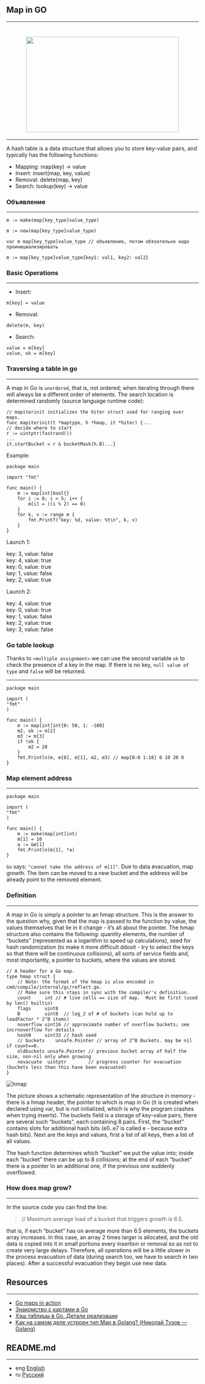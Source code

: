 ## Map in GO
***
<h1 align="center"><img class="goldT" src="../../img/map.svg" width="400" height="250"></h1>

***

A hash table is a data structure that allows you to store key-value pairs, and typically has the following functions:

- Mapping: map(key) → value
- Insert: insert(map, key, value)
- Removal: delete(map, key)
- Search: lookup(key) → value

### Объявление
***
```golang
m := make(map[key_type]value_type)
```
```golang
m := new(map[key_type]value_type)
```
```golang
var m map[key_type]value_type // объявление, потом обязательно надо проинициализировать
```
```golang
m := map[key_type]value_type{key1: val1, key2: val2}
```

### Basic Operations
***
- Insert:
```golang
m[key] = value
```
- Removal:
```golang
delete(m, key)
```
- Search:
```golang
value = m[key]
value, ok = m[key]
```

### Traversing a table in go
***
A map in Go is `unordered`, that is, not ordered; when iterating through there will always be a different order of elements.
The search location is determined randomly (source language runtime code):

```golang
// mapiterinit initializes the hiter struct used for ranging over maps.
func mapiterinit(t *maptype, h *hmap, it *hiter) {...
// decide where to start
r := uintptr(fastrand())
...
it.startBucket = r & bucketMask(h.B)...}
```
Example:
```golang
package main

import "fmt"

func main() {
    m := map[int]bool{}
    for i := 0; i < 5; i++ {
        m[i] = ((i % 2) == 0)
    }
    for k, v := range m {
        fmt.Printf("key: %d, value: %t\n", k, v)
    }
}
```
Launch 1:

key: 3, value: false  
key: 4, value: true  
key: 0, value: true  
key: 1, value: false  
key: 2, value: true

Launch 2:

key: 4, value: true  
key: 0, value: true  
key: 1, value: false  
key: 2, value: true  
key: 3, value: false

### Go table lookup
Thanks to `«multiple assignment»` we can use the second variable `ok` to check the presence of a key in the map.
If there is no key, `null value of type` and `false` will be returned.
***
```golang
package main

import (
"fmt"
)

func main() {
    m := map[int]int{0: 50, 1: -100}
    m2, ok := m[2]
	m3 := m[3]
    if !ok {
        m2 = 20
    }
    fmt.Println(m, m[0], m[1], m2, m3) // map[0:0 1:10] 0 10 20 0
}
```

### Map element address
***
```golang
package main

import (
"fmt"
)

func main() {
    m := make(map[int]int)
    m[1] = 10
    a := &m[1]
    fmt.Println(m[1], *a)
}
```
`Go` says: `"cannot take the address of m[1]"`. Due to data evacuation, map growth. The item can be moved to a new bucket and the address will be
already point to the removed element.

### Definition
***
A map in Go is simply a pointer to an hmap structure. This is the answer to the question why, given that the map is passed to the function by
value, the values themselves that lie in it change - it’s all about the pointer. The hmap structure also contains the following: quantity
elements, the number of “buckets” (represented as a logarithm to speed up calculations), seed for hash randomization (to make it more difficult
ddosit - try to select the keys so that there will be continuous collisions), all sorts of service fields and, most importantly, a pointer to buckets,
where the values are stored.

```golang
// A header for a Go map.
type hmap struct {
    // Note: the format of the hmap is also encoded in cmd/compile/internal/gc/reflect.go.
    // Make sure this stays in sync with the compiler's definition.
    count     int // # live cells == size of map.  Must be first (used by len() builtin)
    flags     uint8
    B         uint8  // log_2 of # of buckets (can hold up to loadFactor * 2^B items)
    noverflow uint16 // approximate number of overflow buckets; see incrnoverflow for details
    hash0     uint32 // hash seed
    // buckets    unsafe.Pointer // array of 2^B Buckets. may be nil if count==0.
    oldbuckets unsafe.Pointer // previous bucket array of half the size, non-nil only when growing
    nevacuate  uintptr        // progress counter for evacuation (buckets less than this have been evacuated)
}
```
![hmap](../../img/hmap.png)

The picture shows a schematic representation of the structure in memory - there is a hmap header, the pointer to which is map in Go
(it is created when declared using var, but is not initialized, which is why the program crashes when trying
inserts). The buckets field is a storage of key-value pairs, there are several such “buckets”, each containing 8 pairs.
First, the “bucket” contains slots for additional hash bits (e0..e7 is called e - because extra hash bits).
Next are the keys and values, first a list of all keys, then a list of all values.

The hash function determines which “bucket” we put the value into; inside each “bucket” there can be up to 8 collisions;
at the end of each “bucket” there is a pointer to an additional one, if the previous one suddenly overflowed.

### How does map grow?
***
In the source code you can find the line:

> // Maximum average load of a bucket that triggers growth is 6.5.

that is, if each “bucket” has on average more than 6.5 elements, the buckets array increases.
In this case, an array 2 times larger is allocated, and the old data is copied into it in small portions every insertion
or removal so as not to create very large delays. Therefore, all operations will be a little slower in the process
evacuation of data (during search too, we have to search in two places). After a successful evacuation they begin
use new data.

## Resources
***
- [Go maps in action](https://go.dev/blog/maps)
- [Знакомство с картами в Go](https://www.digitalocean.com/community/tutorials/understanding-maps-in-go-ru)
- [Хэш таблицы в Go. Детали реализации](https://habr.com/ru/articles/457728/)
- [Как на самом деле устроен тип Map в Golang? (Николай Тузов — Golang)](https://www.youtube.com/watch?v=P_SXTUiA-9Y&ab_channel=%D0%9D%D0%B8%D0%BA%D0%BE%D0%BB%D0%B0%D0%B9%D0%A2%D1%83%D0%B7%D0%BE%D0%B2%E2%80%94Golang)

## README.md
***

- eng [English](https://github.com/lumorow/golang-interview-preparation/blob/main/Basic/map/README.md)
- ru [Русский](https://github.com/lumorow/golang-interview-preparation/blob/main/Basic/map/README.ru.md)